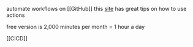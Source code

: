 automate workflows on [[GitHub]]
this [site](https://joht.github.io/johtizen/build/2022/01/20/github-actions-push-into-repository.html) has great tips on how to use actions

free version is 2,000 minutes per month
= 1 hour a day

[[CICD]]